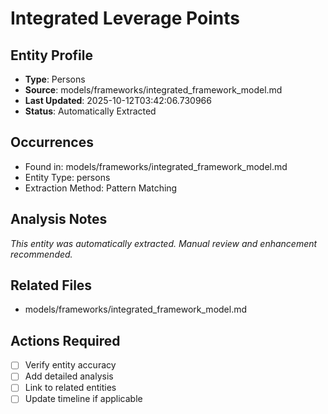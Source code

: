 # Integrated Leverage Points

## Entity Profile
- **Type**: Persons
- **Source**: models/frameworks/integrated_framework_model.md
- **Last Updated**: 2025-10-12T03:42:06.730966
- **Status**: Automatically Extracted

## Occurrences
- Found in: models/frameworks/integrated_framework_model.md
- Entity Type: persons
- Extraction Method: Pattern Matching

## Analysis Notes
*This entity was automatically extracted. Manual review and enhancement recommended.*

## Related Files
- models/frameworks/integrated_framework_model.md

## Actions Required
- [ ] Verify entity accuracy
- [ ] Add detailed analysis
- [ ] Link to related entities
- [ ] Update timeline if applicable

